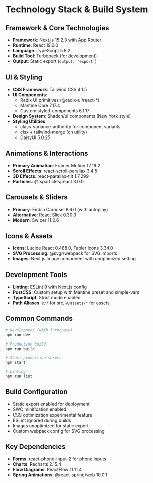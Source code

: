 # Technology Stack & Build System

## Framework & Core Technologies

- **Framework**: Next.js 15.2.3 with App Router
- **Runtime**: React 19.0.0
- **Language**: TypeScript 5.8.2
- **Build Tool**: Turbopack (for development)
- **Output**: Static export (`output: 'export'`)

## UI & Styling

- **CSS Framework**: Tailwind CSS 4.1.5
- **UI Components**: 
  - Radix UI primitives (@radix-ui/react-*)
  - Mantine Core 7.17.4
  - Custom styled-components 6.1.17
- **Design System**: Shadcn/ui components (New York style)
- **Styling Utilities**:
  - class-variance-authority for component variants
  - clsx + tailwind-merge (cn utility)
  - DaisyUI 5.0.25

## Animations & Interactions

- **Primary Animation**: Framer Motion 12.19.2
- **Scroll Effects**: react-scroll-parallax 3.4.5
- **3D Effects**: react-parallax-tilt 1.7.299
- **Particles**: @tsparticles/react 3.0.0

## Carousels & Sliders

- **Primary**: Embla Carousel 8.6.0 (with autoplay)
- **Alternative**: React Slick 0.30.3
- **Modern**: Swiper 11.2.6

## Icons & Assets

- **Icons**: Lucide React 0.488.0, Tabler Icons 3.34.0
- **SVG Processing**: @svgr/webpack for SVG imports
- **Images**: Next.js Image component with unoptimized setting

## Development Tools

- **Linting**: ESLint 9 with Next.js config
- **PostCSS**: Custom setup with Mantine preset and simple-vars
- **TypeScript**: Strict mode enabled
- **Path Aliases**: `@/*` for src, `@/assets/*` for assets

## Common Commands

```bash
# Development (with Turbopack)
npm run dev

# Production build
npm run build

# Start production server
npm start

# Linting
npm run lint
```

## Build Configuration

- Static export enabled for deployment
- SWC minification enabled
- CSS optimization experimental feature
- ESLint ignored during builds
- Images unoptimized for static export
- Custom webpack config for SVG processing

## Key Dependencies

- **Forms**: react-phone-input-2 for phone inputs
- **Charts**: Recharts 2.15.4
- **Flow Diagrams**: ReactFlow 11.11.4
- **Spring Animations**: @react-spring/web 10.0.1